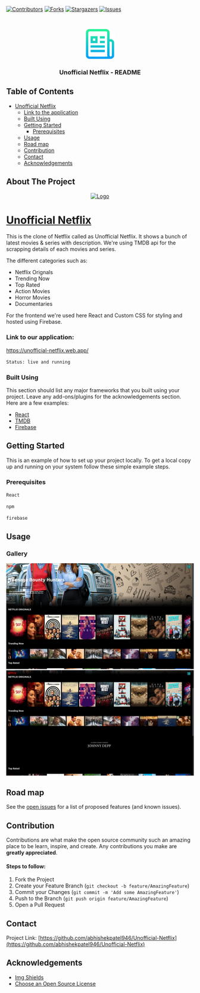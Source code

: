 [![Contributors][contributors-shield]][contributors-url]
[![Forks][forks-shield]][forks-url]
[![Stargazers][stars-shield]][stars-url]
[![Issues][issues-shield]][issues-url]


<!-- PROJECT LOGO -->
<br />
<p align="center">
  <a href="https://github.com/abhishekpatel946/Unofficial-Netflix">
    <img src="src/Assets/logo-readme.png" alt="Logo" width="80" height="80">
  </a>

  <h3 align="center">Unofficial Netflix - README</h3>
</p>



<!-- TABLE OF CONTENTS -->
## Table of Contents

- [Unofficial Netflix](#unofficial-netflix)
    - [Link to the application](#linktotheapp)
    - [Built Using](#built-using)
  - [Getting Started](#getting-started)
    - [Prerequisites](#prerequisites)
  - [Usage](#usage)
  - [Road map](#road-map)
  - [Contribution](#contribution)
  - [Contact](#contact)
  - [Acknowledgements](#acknowledgements)



<!-- ABOUT THE PROJECT -->
## About The Project
<p align="center">
  <a href="https://github.com/abhishekpatel946/Unofficial-Netflix">
<!--     <img src="Icon/logo-passmanager.jpeg" alt="Logo" width="100" height="100"> -->
    <img src="https://upload.wikimedia.org/wikipedia/commons/0/0f/Logo_Netflix.png" alt="Logo" width="600" height="200">
  </a>
</p>

# [Unofficial Netflix](https://unofficial-netflix.web.app/)

This is the clone of Netflix called as Unofficial Netflix. It shows a bunch of latest movies & series with description. We're using TMDB api for the scrapping details of each movies and series. 

The different categories such as:
* Netflix Orignals
* Trending Now
* Top Rated
* Action Movies
* Horror Movies
* Documentaries

For the frontend we're used here React and Custom CSS for styling and hosted using Firebase.
<a name="linktotheapp"></a>
### Link to our application:
https://unofficial-netflix.web.app/

```sh
Status: live and running
```
### Built Using
This section should list any major frameworks that you built using your project. Leave any add-ons/plugins for the acknowledgements section. Here are a few examples:
* [React](https://reactjs.org/docs/getting-started.html)
* [TMDB](https://developers.themoviedb.org/3)
* [Firebase](https://firebase.google.com/docs)




<!-- GETTING STARTED -->
## Getting Started

This is an example of how to set up your project locally.
To get a local copy up and running on your system follow these simple example steps.

### Prerequisites
```sh
React
```
```sh
npm
```
```sh
firebase
```

<!-- USAGE EXAMPLES -->
## Usage

### Gallery
![Main-Screeen](https://github.com/abhishekpatel946/Unofficial-Netflix/blob/master/src/Assets/main-screen.png)
![Movie-popup](https://github.com/abhishekpatel946/Unofficial-Netflix/blob/master/src/Assets/movie-popup.png)



<!-- ROAD MAP -->
## Road map

See the [open issues](https://github.com/abhishekpatel946/Unofficial-Netflix/issues) for a list of proposed features (and known issues).



<!-- CONTRIBUTING -->
## Contribution

Contributions are what make the open source community such an amazing place to be learn, inspire, and create. Any contributions you make are **greatly appreciated**.

#### Steps to follow:
1. Fork the Project
2. Create your Feature Branch (`git checkout -b feature/AmazingFeature`)
3. Commit your Changes (`git commit -m 'Add some AmazingFeature'`)
4. Push to the Branch (`git push origin feature/AmazingFeature`)
5. Open a Pull Request



<!-- CONTACT -->
## Contact

Project Link: [https://github.com/abhishekpatel946/Unofficial-Netflix](https://github.com/abhishekpatel946/Unofficial-Netflix)



<!-- ACKNOWLEDGEMENTS -->
## Acknowledgements
* [Img Shields](https://shields.io)
* [Choose an Open Source License](https://choosealicense.com)


<!-- MARKDOWN LINKS & IMAGES -->
<!-- https://www.markdownguide.org/basic-syntax/#reference-style-links -->
[contributors-shield]: https://img.shields.io/github/contributors/abhishekpatel946/Unofficial-Netflix.svg?style=flat
[contributors-url]: https://github.com/abhishekpatel946/Unofficial-Netflix/graphs/contributors
[forks-shield]: https://img.shields.io/github/forks/abhishekpatel946/Unofficial-Netflix.svg?style=flat
[forks-url]: https://github.com/abhishekpatel946/Unofficial-Netflix/network/members
[stars-shield]: https://img.shields.io/github/stars/abhishekpatel946/Unofficial-Netflix.svg?style=flat
[stars-url]: https://github.com/abhishekpatel946/PassManager-pyScript/stargazers
[issues-shield]: https://img.shields.io/github/issues/abhishekpatel946/Unofficial-Netflix.svg?style=flat
[issues-url]: https://github.com/abhishekpatel946/Unofficial-Netflix/issues
